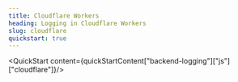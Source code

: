```yaml
---
title: Cloudflare Workers
heading: Logging in Cloudflare Workers
slug: cloudflare
quickstart: true
---
```


<QuickStart content={quickStartContent["backend-logging"]["js"]["cloudflare"]}/>
